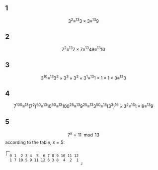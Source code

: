 ## 1 
$$
3^2 \equiv^{13} 3\times 3\equiv^{13}9
$$

## 2 
$$
7^2 \equiv^{13} 7\times7 \equiv^{13} 49 \equiv^{13} 10
$$

## 3 
$$
3^{10} \equiv^{13} 3^3 \times 3^3 \times 3^3 \times3^1  \equiv^{13} 1 \times 1 \times 1 \times 3 \equiv^{13} 3
$$

## 4 
$$
7^{100} \equiv^{13} (7^2)^{50}  \equiv^{13} 10^{50} \equiv^{13} 100^{25}  \equiv^{13} 9^{25}  \equiv^{13} 3^{50}  \equiv^{13} (3^3)^{16}\times3^2  \equiv^{13} 1 \times9  \equiv^{13} 9
$$

## 5 
$$
7^x = 11 \mod 13
$$
according to the table, $x=5$:
```
┌─                                 
╵ 0 1  2 3 4  5  6 7 8 9 10 11 12  
  1 7 10 5 9 11 12 6 3 8  4  2  1  
                                  ┘
```